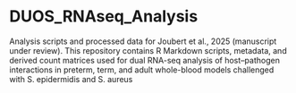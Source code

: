 # DUOS_RNAseq_Analysis
Analysis scripts and processed data for Joubert et al., 2025 (manuscript under review). This repository contains R Markdown scripts, metadata, and derived count matrices used for dual RNA-seq analysis of host–pathogen interactions in preterm, term, and adult whole-blood models challenged with S. epidermidis and S. aureus
